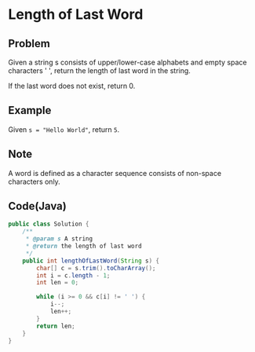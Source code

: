 # Length of Last Word

## Problem

Given a string s consists of upper/lower-case alphabets and empty space characters ' ', return the length of last word in the string.

If the last word does not exist, return 0.

## Example

Given `s = "Hello World"`, return `5`.

## Note

A word is defined as a character sequence consists of non-space characters only.

## Code(Java)

```java
public class Solution {
    /**
     * @param s A string
     * @return the length of last word
     */
    public int lengthOfLastWord(String s) {
        char[] c = s.trim().toCharArray();
        int i = c.length - 1;
        int len = 0;

        while (i >= 0 && c[i] != ' ') {
            i--;
            len++;
        }
        return len;
    }
}
```

